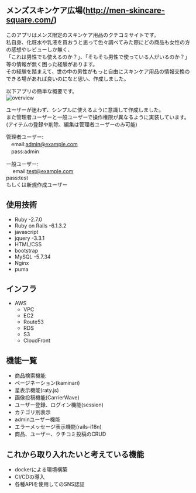 
## メンズスキンケア広場(http://men-skincare-square.com/)

このアプリはメンズ限定のスキンケア用品のクチコミサイトです。  
私自身、化粧水や乳液を買おうと思って色々調べてみた際にどの商品も女性の方の感想やレビューしか無く、  
「これは男性でも使えるのか？」、「そもそも男性で使っている人がいるのか？」等の情報が無く困った経験があります。  
その経験を踏まえて、世の中の男性がもっと自由にスキンケア用品の情報交換のできる場があれば良いのになと思い、作成しました。  

以下アプリの簡単な概要です。  
![overview](https://user-images.githubusercontent.com/79210669/119690043-4fe06a80-be84-11eb-987e-d0a1d6a87b55.gif)


ユーザーが迷わず、シンプルに使えるように意識して作成しました。  
また管理者ユーザーと一般ユーザーで操作権限が異なるように実装しています。(アイテムの登録や削除、編集は管理者ユーザーのみ可能)

管理者ユーザー:  
 　email:admin@example.com  
 　pass:admin
 
 一般ユーザー:  
　 email:test@example.com  
   pass:test  
   もしくは新規作成ユーザー  


## 使用技術  
- Ruby -2.7.0  
- Ruby on Rails -6.1.3.2  
- javascript  
- jquery -3.3.1
- HTML/CSS
- bootstrap
- MySQL -5.7.34  
- Nginx  
- puma

## インフラ 
- AWS  
  - VPC  
  - EC2  
  - Route53   
  - RDS  
  - S3  
  - CloudFront  
  
  

## 機能一覧
- 商品検索機能  
- ページネーション(kaminari)  
- 星表示機能(raty.js)  
- 画像投稿機能(CarrierWave)  
- ユーザー登録、ログイン機能(session)  
- カテゴリ別表示  
- adminユーザー機能  
- エラーメッセージ表示機能(rails-i18n)  
- 商品、ユーザー、クチコミ投稿のCRUD  


## これから取り入れたいと考えている機能
- dockerによる環境構築
- CI/CDの導入
- 各種APIを使用してのSNS認証
